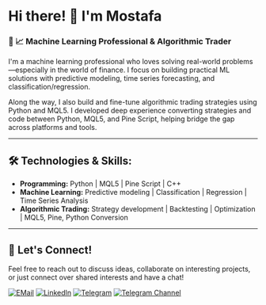 # Hi there! 👋 I'm Mostafa

### 🤖 📈 Machine Learning Professional & Algorithmic Trader
I'm a machine learning professional who loves solving real-world problems—especially in the world of finance. I focus on building practical ML solutions with predictive modeling, time series forecasting, and classification/regression.

Along the way, I also build and fine-tune algorithmic trading strategies using Python and MQL5. I developed deep experience converting strategies and code between Python, MQL5, and Pine Script, helping bridge the gap across platforms and tools.

---

## 🛠️ Technologies & Skills:
- **Programming:** Python | MQL5 | Pine Script | C++
- **Machine Learning:** Predictive modeling | Classification | Regression | Time Series Analysis
- **Algorithmic Trading:** Strategy development | Backtesting | Optimization | MQL5, Pine, Python Conversion

---

## 🤝 Let's Connect!
Feel free to reach out to discuss ideas, collaborate on interesting projects, or just connect over shared interests and have a chat!

[![EMail](https://img.shields.io/badge/EMail-Email-red)](mailto:MostafaRoohy@protonmail.com)
[![LinkedIn](https://img.shields.io/badge/LinkedIn-Connect-blue)](https://linkedin.com/in/mostafaroohy)
[![Telegram](https://img.shields.io/badge/Telegram-Contact-blue)](https://t.me/MostafaRoohy)
[![Telegram Channel](https://img.shields.io/badge/Channel-BrainyAlgo-lightblue)](https://t.me/BrainyAlgo)

